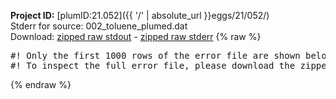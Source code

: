 **Project ID:** [plumID:21.052]({{ '/' | absolute_url }}eggs/21/052/)  
Stderr for source:  002_toluene_plumed.dat   
Download: [zipped raw stdout](002_toluene_plumed.dat.plumed.stdout.txt.zip) - [zipped raw stderr](002_toluene_plumed.dat.plumed.stderr.txt.zip) 
{% raw %}
<pre>
#! Only the first 1000 rows of the error file are shown below
#! To inspect the full error file, please download the zipped raw stderr file above
</pre>
{% endraw %}

